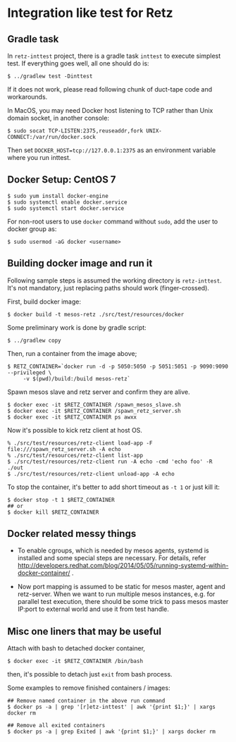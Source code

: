 # Integration like test for Retz

## Gradle task

In `retz-inttest` project, there is a gradle task `inttest` to execute
simplest test. If everything goes well, all one should do is:

```
$ ../gradlew test -Dinttest
```

If it does not work, please read following chunk of duct-tape code and
workarounds.

In MacOS, you may need Docker host listening to TCP rather than Unix
domain socket, in another console:

```
$ sudo socat TCP-LISTEN:2375,reuseaddr,fork UNIX-CONNECT:/var/run/docker.sock
```

Then set `DOCKER_HOST=tcp://127.0.0.1:2375` as an environment variable where
you run inttest.

## Docker Setup: CentOS 7

```
$ sudo yum install docker-engine
$ sudo systemctl enable docker.service
$ sudo systemctl start docker.service
```

For non-root users to use `docker` command without `sudo`, add the user
to docker group as:

```
$ sudo usermod -aG docker <username>
```

## Building docker image and run it

Following sample steps is assumed the working directory is `retz-inttest`. It's not
mandatory, just replacing paths should work (finger-crossed).

First, build docker image:

```
$ docker build -t mesos-retz ./src/test/resources/docker
```

Some preliminary work is done by gradle script:

```
$ ../gradlew copy
```

Then, run a container from the image above;

```
$ RETZ_CONTAINER=`docker run -d -p 5050:5050 -p 5051:5051 -p 9090:9090 --privileged \
     -v $(pwd)/build:/build mesos-retz`
```

Spawn mesos slave and retz server and confirm they are alive.

```
$ docker exec -it $RETZ_CONTAINER /spawn_mesos_slave.sh
$ docker exec -it $RETZ_CONTAINER /spawn_retz_server.sh
$ docker exec -it $RETZ_CONTAINER ps awxx
```

Now it's possible to kick retz client at host OS.

```
% ./src/test/resources/retz-client load-app -F file:///spawn_retz_server.sh -A echo
% ./src/test/resources/retz-client list-app
$ ./src/test/resources/retz-client run -A echo -cmd 'echo foo' -R ./out
$ ./src/test/resources/retz-client unload-app -A echo
```

To stop the container, it's better to add short timeout as `-t 1` or just kill it:

```
$ docker stop -t 1 $RETZ_CONTAINER
## or
$ docker kill $RETZ_CONTAINER
```

## Docker related messy things

- To enable cgroups, which is needed by mesos agents, systemd is installed
  and some special steps are necessary. For details, refer
  http://developers.redhat.com/blog/2014/05/05/running-systemd-within-docker-container/ .

- Now port mapping is assumed to be static for mesos master, agent and retz-server.
  When we want to run multiple mesos instances, e.g. for parallel test
  execution, there should be some trick to pass mesos master IP:port to
  external world and use it from test handle.

## Misc one liners that may be useful

Attach with bash to detached docker container,

```
$ docker exec -it $RETZ_CONTAINER /bin/bash
```

then, it's possible to detach just `exit` from bash process.

Some examples to remove finished containers / images:

```
## Remove named container in the above run command
$ docker ps -a | grep '[r]etz-inttest' | awk '{print $1;}' | xargs docker rm

## Remove all exited containers
$ docker ps -a | grep Exited | awk '{print $1;}' | xargs docker rm
```

